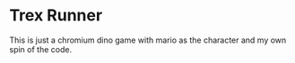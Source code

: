 # Trex Runner

This is just a chromium dino game with mario as the character and my own spin of the code.
